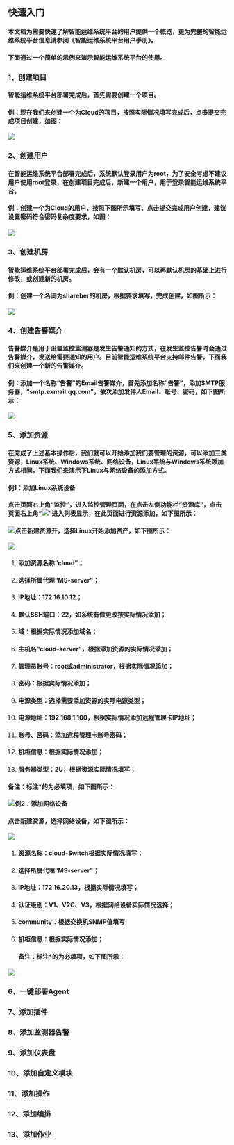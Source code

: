 ## 快速入门

#### 本文档为需要快速了解智能运维系统平台的用户提供一个概览，更为完整的智能运维系统平台信息请参阅《智能运维系统平台用户手册》。

#### 下面通过一个简单的示例来演示智能运维系统平台的使用。

### 1、创建项目

#### 智能运维系统平台部署完成后，首先需要创建一个项目。

#### 例：现在我们来创建一个为Cloud的项目，按照实际情况填写完成后，点击提交完成项目创建，如图：

![](/assets/入门创建项目.jpg)

### 2、创建用户

#### 在智能运维系统平台部署完成后，系统默认登录用户为root，为了安全考虑不建议用户使用root登录，在创建项目完成后，新建一个用户，用于登录智能运维系统平台。

#### 例：创建一个为Cloud的用户，按照下图所示填写，点击提交完成用户创建，建议设置密码符合密码复杂度要求，如图：

#### ![](/assets/入门创建用户11.jpg)

### 3、创建机房

#### 智能运维系统平台部署完成后，会有一个默认机房，可以再默认机房的基础上进行修改，或创建新的机房。

#### 例：创建一个名词为shareber的机房，根据要求填写，完成创建，如图所示：

![](/assets/入门新建机房.jpg)

### 4、创建告警媒介

#### 告警媒介是用于设置监控监测器是发生告警通知的方式，在发生监控告警时会通过告警媒介，发送给需要通知的用户。目前智能运维系统平台支持邮件告警，下面我们来创建一个新的告警媒介。

#### 例：添加一个名称“告警”的Email告警媒介，首先添加名称“告警”，添加SMTP服务器，“smtp.exmail.qq.com”，依次添加发件人Email、账号、密码，如下图所示：

![](/assets/入门创建告警媒介.jpg)

### 5、添加资源

#### 在完成了上述基本操作后，我们就可以开始添加我们要管理的资源，可以添加三类资源，Linux系统、Windows系统、网络设备，Linux系统与Windows系统添加方式相同，下面我们来演示下Linux与网络设备的添加方式。

#### 例1：添加Linux系统设备

#### 点击页面右上角“监控”，进入监控管理页面，在点击左侧功能栏“资源库”，点击页面右上角“![](/assets/1t.png)”进入列表显示，在此页面进行资源添加，如下图所示：

#### ![](/assets/入门添加资源.jpg)点击新建资源开，选择Linux开始添加资产，如下图所示：

![](/assets/入门添加linux.png)

1. #### 添加资源名称“cloud”；
2. #### 选择所属代理“MS-server”；
3. #### IP地址：172.16.10.12；
4. #### 默认SSH端口：22，如系统有做更改按实际情况添加；
5. #### 域：根据实际情况添加域名；
6. #### 主机名“cloud-server”，根据添加资源的实际情况添加；
7. #### 管理员账号：root或administrator，根据实际情况添加；
8. #### 密码：根据实际情况添加；
9. #### 电源类型：选择需要添加资源的实际电源类型；
10. #### 电源地址：192.168.1.100，根据实际情况添加远程管理卡IP地址；
11. #### 账号、密码：添加远程管理卡账号密码；
12. #### 机柜信息：根据实际情况添加；
13. #### 服务器类型：2U，根据资源实际情况填写；

#### 备注：标注\*的为必填项，如下图所示：

#### ![](/assets/入门添加资源详情.jpg)例2：添加网络设备

#### 点击新建资源，选择网络设备，如下图所示：

![](/assets/入门新建资源网络设备.png)

1. #### 资源名称：cloud-Switch根据实际情况填写；
2. #### 选择所属代理“MS-server”；
3. #### IP地址：172.16.20.13，根据实际情况填写；
4. #### 认证级别：V1、V2C、V3，根据网络设备实际情况选择；
5. #### community：根据交换机SNMP值填写
6. #### 机柜信息：根据实际情况添加；

   #### 备注：标注\*的为必填项，如下图所示：

#### ![](/assets/入门添加网络设备.jpg)

#### 

### 6、一键部署Agent

### 

### 7、添加插件

### 

### 8、添加监测器告警

### 

### 9、添加仪表盘

### 

### 10、添加自定义模块

### 

### 11、添加操作

### 

### 12、添加编排

### 

### 13、添加作业

#### 



